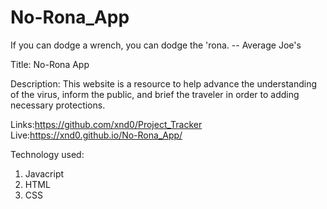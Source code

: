 # No-Rona_App
If you can dodge a wrench, you can dodge the 'rona. -- Average Joe's

Title: No-Rona App

Description:
This website is a resource to help advance the understanding of the virus, inform the public, and brief
the traveler in order to adding necessary protections.

Links:https://github.com/xnd0/Project_Tracker
Live:https://xnd0.github.io/No-Rona_App/


Technology used:
1. Javacript
2. HTML
3. CSS
